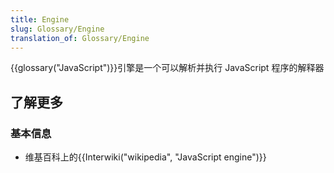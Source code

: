 ```yaml
---
title: Engine
slug: Glossary/Engine
translation_of: Glossary/Engine
---
```

{{glossary("JavaScript")}}引擎是一个可以解析并执行 JavaScript 程序的解释器

## 了解更多

### 基本信息

- 维基百科上的{{Interwiki("wikipedia", "JavaScript engine")}}
